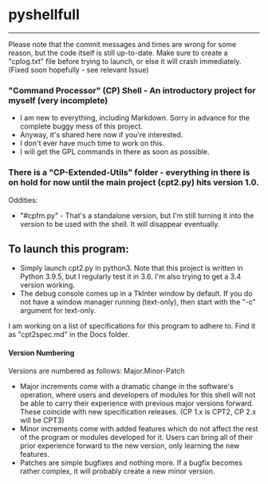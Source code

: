 # pyshellfull
----
Please note that the commit messages and times are wrong for some reason, but the code itself is still up-to-date.
Make sure to create a "cplog.txt" file before trying to launch, or else it will crash immediately. (Fixed soon hopefully - see relevant Issue)
### "Command Processor" (CP) Shell - An introductory project for myself (very incomplete)
- I am new to everything, including Markdown. Sorry in advance for the complete buggy mess of this project.
- Anyway, it's shared here now if you're interested.
- I don't ever have much time to work on this.
- I will get the GPL commands in there as soon as possible.

### There is a "CP-Extended-Utils" folder - everything in there is on hold for now until the main project (cpt2.py) hits version 1.0.
Oddities:
- "#cpfm.py" - That's a standalone version, but I'm still turning it into the version to be used with the shell. It will disappear eventually.

## To launch this program:
- Simply launch cpt2.py in python3. Note that this project is written in Python 3.9.5, but I regularly test it in 3.6. I'm also trying to get a 3.4 version working.
- The debug console comes up in a TkInter window by default. If you do not have a window manager running (text-only), then start with the "-c" argument for text-only.

I am working on a list of specifications for this program to adhere to. Find it as "cpt2spec.md" in the Docs folder.

#### Version Numbering
Versions are numbered as follows:
Major.Minor-Patch

- Major increments come with a dramatic change in the software's operation, where users and developers of modules for this shell will not be able to carry their experience with previous major versions forward. These coincide with new specification releases. (CP 1.x is CPT2, CP 2.x will be CPT3)
- Minor increments come with added features which do not affect the rest of the program or modules developed for it. Users can bring all of their prior experience forward to the new version, only learning the new features.
- Patches are simple bugfixes and nothing more. If a bugfix becomes rather complex, it will probably create a new minor version.
